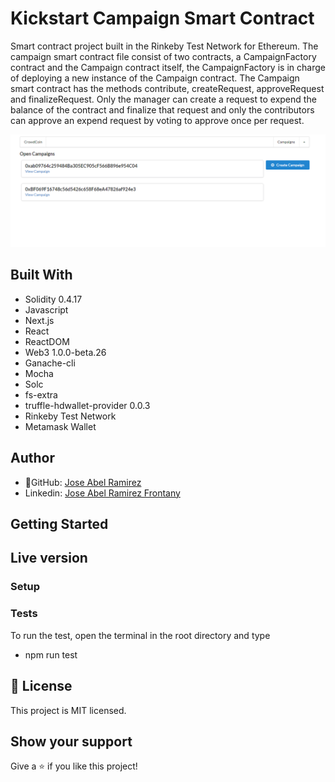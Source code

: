 # Kickstart Campaign Smart Contract

Smart contract project built in the Rinkeby Test Network for Ethereum. The campaign smart contract file consist of two contracts, a CampaignFactory contract and the Campaign contract itself, the CampaignFactory is in charge of deploying a new instance of the Campaign contract. The Campaign smart contract has the methods contribute, createRequest, approveRequest and finalizeRequest. Only the manager can create a request to expend the balance of the contract and finalize that request and only the contributors can approve an expend request by voting to approve once per request.

![screenshot](./app_screenshot.png)

## Built With

- Solidity 0.4.17
- Javascript
- Next.js
- React
- ReactDOM
- Web3 1.0.0-beta.26
- Ganache-cli
- Mocha
- Solc
- fs-extra
- truffle-hdwallet-provider 0.0.3
- Rinkeby Test Network
- Metamask Wallet

## Author

- 👤GitHub: [Jose Abel Ramirez](https://github.com/jose-Abel)
- Linkedin: [Jose Abel Ramirez Frontany](https://www.linkedin.com/in/jose-abel-ramirez-frontany-7674a842/)

## Getting Started

## Live version

### Setup

### Tests

To run the test, open the terminal in the root directory and type

- npm run test

## 📝 License

This project is MIT licensed.

## Show your support

Give a ⭐️ if you like this project!
